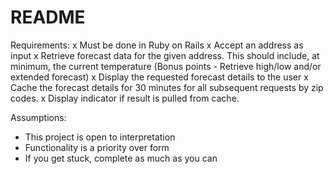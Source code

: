 # README

Requirements:
x Must be done in Ruby on Rails
x Accept an address as input
x Retrieve forecast data for the given address. This should include, at minimum, the
current temperature (Bonus points - Retrieve high/low and/or extended forecast)
x Display the requested forecast details to the user
x Cache the forecast details for 30 minutes for all subsequent requests by zip codes.
x Display indicator if result is pulled from cache.

Assumptions:
- This project is open to interpretation
- Functionality is a priority over form
- If you get stuck, complete as much as you can

